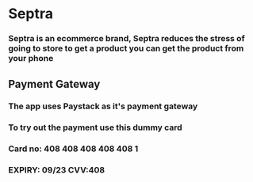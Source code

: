 # Septra

### Septra is an ecommerce brand, Septra reduces the stress of going to store to get a product you can get the product from your phone

## Payment Gateway

### The app uses Paystack as it's payment gateway

### To try out the payment use this dummy card

### Card no: 408 408 408 408 408 1

### EXPIRY: 09/23 CVV:408
